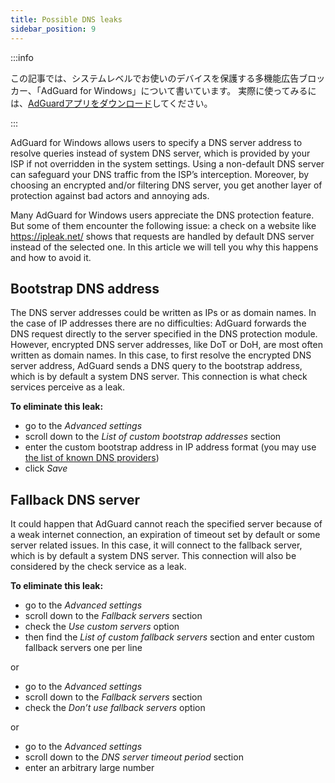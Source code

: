 ```yaml
---
title: Possible DNS leaks
sidebar_position: 9
---
```


:::info

この記事では、システムレベルでお使いのデバイスを保護する多機能広告ブロッカー、「AdGuard for Windows」について書いています。 実際に使ってみるには、[AdGuardアプリをダウンロード](https://adguard.com/download.html?auto=true)してください。

:::

AdGuard for Windows allows users to specify a DNS server address to resolve queries instead of system DNS server, which is provided by your ISP if not overridden in the system settings. Using a non-default DNS server can safeguard your DNS traffic from the ISP’s interception. Moreover, by choosing an encrypted and/or filtering DNS server, you get another layer of protection against bad actors and annoying ads.

Many AdGuard for Windows users appreciate the DNS protection feature. But some of them encounter the following issue: a check on a website like https://ipleak.net/ shows that requests are handled by default DNS server instead of the selected one. In this article we will tell you why this happens and how to avoid it.

## Bootstrap DNS address

The DNS server addresses could be written as IPs or as domain names. In the case of IP addresses there are no difficulties: AdGuard forwards the DNS request directly to the server specified in the DNS protection module. However, encrypted DNS server addresses, like DoT or DoH, are most often written as domain names. In this case, to first resolve the encrypted DNS server address, AdGuard sends a DNS query to the bootstrap address, which is by default a system DNS server. This connection is what check services perceive as a leak.

**To eliminate this leak:**

* go to the *Advanced settings*
* scroll down to the *List of custom bootstrap addresses* section
* enter the custom bootstrap address in IP address format (you may use [the list of known DNS providers](https://adguard-dns.io/kb/general/dns-providers/))
* click *Save*

## Fallback DNS server

It could happen that AdGuard cannot reach the specified server because of a weak internet connection, an expiration of timeout set by default or some server related issues. In this case, it will connect to the fallback server, which is by default a system DNS server. This connection will also be considered by the check service as a leak.

**To eliminate this leak:**

* go to the *Advanced settings*
* scroll down to the *Fallback servers* section
* check the *Use custom servers* option
* then find the *List of custom fallback servers* section and enter custom fallback servers one per line

or

* go to the *Advanced settings*
* scroll down to the *Fallback servers* section
* check the *Don’t use fallback servers* option

or

* go to the *Advanced settings*
* scroll down to the *DNS server timeout period* section
* enter an arbitrary large number
